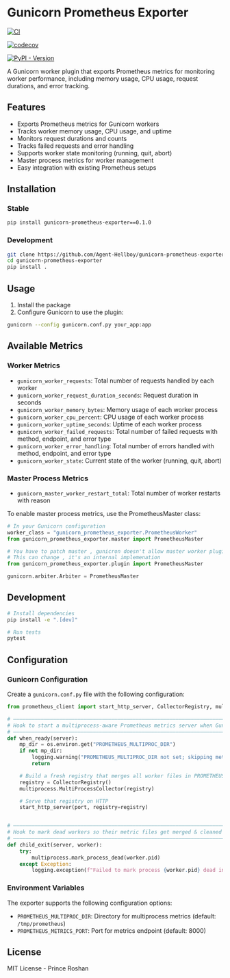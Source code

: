 # Gunicorn Prometheus Exporter

[![CI](https://github.com/agent-hellboy/gunicorn-prometheus-exporter/actions/workflows/ci.yml/badge.svg)](https://github.com/agent-hellboy/gunicorn-prometheus-exporter/actions/workflows/ci.yml)

[![codecov](https://codecov.io/gh/Agent-Hellboy/gunicorn-prometheus-exporter/graph/badge.svg?token=NE7JS4FZHC)](https://codecov.io/gh/Agent-Hellboy/gunicorn-prometheus-exporter)

[![PyPI - Version](https://img.shields.io/pypi/v/gunicorn-prometheus-exporter.svg)](https://pypi.org/project/gunicorn-prometheus-exporter/)

A Gunicorn worker plugin that exports Prometheus metrics for monitoring worker performance, including memory usage, CPU usage, request durations, and error tracking.

## Features

- Exports Prometheus metrics for Gunicorn workers
- Tracks worker memory usage, CPU usage, and uptime
- Monitors request durations and counts
- Tracks failed requests and error handling
- Supports worker state monitoring (running, quit, abort)
- Master process metrics for worker management
- Easy integration with existing Prometheus setups

## Installation

### Stable
```bash 
pip install gunicorn-prometheus-exporter==0.1.0
```

### Development
```bash
git clone https://github.com/Agent-Hellboy/gunicorn-prometheus-exporter
cd gunicorn-prometheus-exporter
pip install .
```

## Usage

1. Install the package
2. Configure Gunicorn to use the plugin:

```bash
gunicorn --config gunicorn.conf.py your_app:app
```

## Available Metrics

### Worker Metrics

- `gunicorn_worker_requests`: Total number of requests handled by each worker
- `gunicorn_worker_request_duration_seconds`: Request duration in seconds
- `gunicorn_worker_memory_bytes`: Memory usage of each worker process
- `gunicorn_worker_cpu_percent`: CPU usage of each worker process
- `gunicorn_worker_uptime_seconds`: Uptime of each worker process
- `gunicorn_worker_failed_requests`: Total number of failed requests with method, endpoint, and error type
- `gunicorn_worker_error_handling`: Total number of errors handled with method, endpoint, and error type
- `gunicorn_worker_state`: Current state of the worker (running, quit, abort)

### Master Process Metrics

- `gunicorn_master_worker_restart_total`: Total number of worker restarts with reason

To enable master process metrics, use the PrometheusMaster class:

```python
# In your Gunicorn configuration
worker_class = "gunicorn_prometheus_exporter.PrometheusWorker"
from gunicorn_prometheus_exporter.master import PrometheusMaster

# You have to patch master , gunicron doesn't allow master worker plugin
# This can change , it's an internal implemenation
from gunicorn_prometheus_exporter.plugin import PrometheusMaster

gunicorn.arbiter.Arbiter = PrometheusMaster
```


## Development

```bash
# Install dependencies
pip install -e ".[dev]"

# Run tests
pytest
```

## Configuration

### Gunicorn Configuration

Create a `gunicorn.conf.py` file with the following configuration:

```python
from prometheus_client import start_http_server, CollectorRegistry, multiprocess

# ———————————————————————————————————————————————————————————————————————————————————
# Hook to start a multiprocess‐aware Prometheus metrics server when Gunicorn is ready
# ———————————————————————————————————————————————————————————————————————————————————
def when_ready(server):
    mp_dir = os.environ.get("PROMETHEUS_MULTIPROC_DIR")
    if not mp_dir:
        logging.warning("PROMETHEUS_MULTIPROC_DIR not set; skipping metrics server")
        return

    # Build a fresh registry that merges all worker files in PROMETHEUS_MULTIPROC_DIR
    registry = CollectorRegistry()
    multiprocess.MultiProcessCollector(registry)

    # Serve that registry on HTTP
    start_http_server(port, registry=registry)


# —————————————————————————————————————————————————————————————————————————————
# Hook to mark dead workers so their metric files get merged & cleaned up
# —————————————————————————————————————————————————————————————————————————————
def child_exit(server, worker):
    try:
        multiprocess.mark_process_dead(worker.pid)
    except Exception:
        logging.exception(f"Failed to mark process {worker.pid} dead in multiprocess collector")

```

### Environment Variables

The exporter supports the following configuration options:

- `PROMETHEUS_MULTIPROC_DIR`: Directory for multiprocess metrics (default: `/tmp/prometheus`)
- `PROMETHEUS_METRICS_PORT`: Port for metrics endpoint (default: 8000)



## License

MIT License - Prince Roshan

